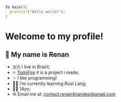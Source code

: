```rust
fn main(){
  println!("Hello world!");
}
```
# Welcome to my profile!
## 👋 My name is Renan
- 🇧🇷 I live in Brazil;
- 🔥 [TodoFire](https://todofire.ml) it is a project i made;
- ✨ I like programming!
- 🧑‍💻 I'm currently learning Rust Lang;
- 👦🏻 14yo;
- ✉ Email me at: contact.renan4nandes@gmail.com

